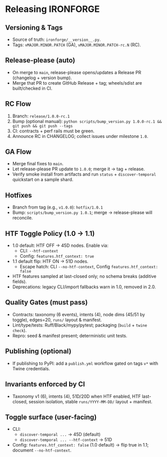 # Releasing IRONFORGE

## Versioning & Tags
- Source of truth: `ironforge/__version__.py`.
- Tags: `vMAJOR.MINOR.PATCH` (GA), `vMAJOR.MINOR.PATCH-rc.N` (RC).

## Release-please (auto)
- On merge to `main`, release-please opens/updates a Release PR (changelog + version bump).
- Merge that PR to create GitHub Release + tag; wheels/sdist are built/checked in CI.

## RC Flow
1. Branch: `release/1.0.0-rc.1`
2. Bump (optional manual): `python scripts/bump_version.py 1.0.0-rc.1 && git push && git push --tags`
3. CI: contracts + perf rails must be green.
4. Announce RC in CHANGELOG; collect issues under milestone `1.0`.

## GA Flow
- Merge final fixes to `main`.
- Let release-please PR update to `1.0.0`; merge it → tag + release.
- Verify smoke install from artifacts and run `status` + `discover-temporal` quickstart on a sample shard.

## Hotfixes
- Branch from tag (e.g., `v1.0.0`): `hotfix/1.0.1`
- Bump: `scripts/bump_version.py 1.0.1`; merge → release-please will reconcile.

## HTF Toggle Policy (1.0 → 1.1)
- 1.0 default: HTF OFF → 45D nodes. Enable via:
  - CLI: `--htf-context`
  - Config: `features.htf_context: true`
- 1.1 default flip: HTF ON → 51D nodes.
  - Escape hatch: CLI `--no-htf-context`, Config `features.htf_context: false`
- HTF features sampled at last-closed only; no schema breaks (additive fields).
- Deprecations: legacy CLI/import fallbacks warn in 1.0, removed in 2.0.

## Quality Gates (must pass)
- Contracts: taxonomy (6 events), intents (4), node dims (45/51 by toggle), edges=20, `runs/` layout & manifest.
- Lint/type/tests: Ruff/Black/mypy/pytest; packaging (`build` + `twine check`).
- Repro: seed & manifest present; deterministic unit tests.

## Publishing (optional)
- If publishing to PyPI: add a `publish.yml` workflow gated on tags `v*` with Twine credentials.

## Invariants enforced by CI
- Taxonomy v1 (6), intents (4), 51D/20D when HTF enabled, HTF last-closed, session isolation, stable `runs/YYYY-MM-DD/` layout + manifest.

## Toggle surface (user-facing)
- CLI:
  - `discover-temporal ...` → 45D (default)
  - `discover-temporal ... --htf-context` → 51D
- Config: `features.htf_context: false` (1.0 default) → flip true in 1.1; document `--no-htf-context`.

